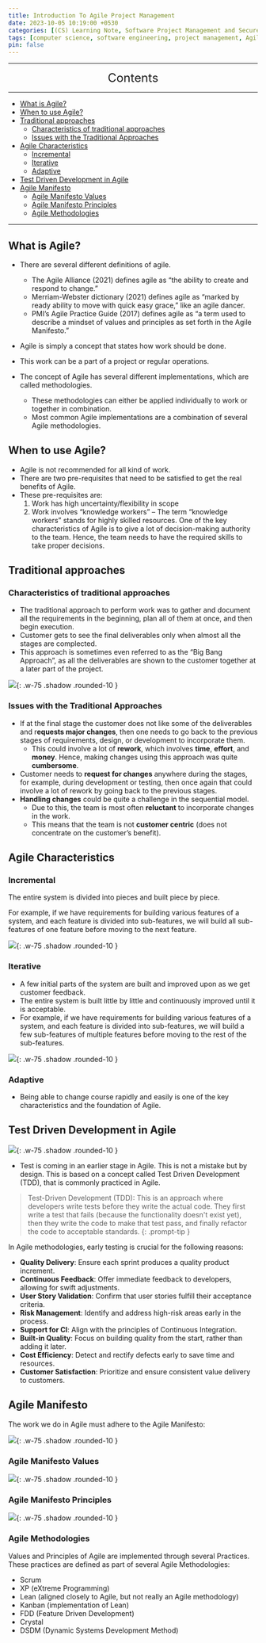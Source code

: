 ```yaml
---
title: Introduction To Agile Project Management
date: 2023-10-05 10:19:00 +0530
categories: [(CS) Learning Note, Software Project Management and Secure Development]
tags: [computer science, software engineering, project management, Agile]
pin: false
---
```


---
<center><font size='5'> Contents </font></center>

---

<!-- TOC -->
  * [What is Agile?](#what-is-agile)
  * [When to use Agile?](#when-to-use-agile)
  * [Traditional approaches](#traditional-approaches)
    * [Characteristics of traditional approaches](#characteristics-of-traditional-approaches)
    * [Issues with the Traditional Approaches](#issues-with-the-traditional-approaches)
  * [Agile Characteristics](#agile-characteristics)
    * [Incremental](#incremental)
    * [Iterative](#iterative)
    * [Adaptive](#adaptive)
  * [Test Driven Development in Agile](#test-driven-development-in-agile)
  * [Agile Manifesto](#agile-manifesto)
    * [Agile Manifesto Values](#agile-manifesto-values)
    * [Agile Manifesto Principles](#agile-manifesto-principles)
    * [Agile Methodologies](#agile-methodologies)
<!-- TOC -->

---

## What is Agile?

- There are several different definitions of agile.
  - The Agile Alliance (2021) defines agile as “the ability to create and respond to change.”
  - Merriam-Webster dictionary (2021) defines agile as “marked by ready ability to move with quick easy grace,” like an agile dancer.
  - PMI’s Agile Practice Guide (2017) defines agile as “a term used to describe a mindset of values and principles as set forth in the Agile Manifesto.”

- Agile is simply a concept that states how work should be done.
- This work can be a part of a project or regular operations.
- The concept of Agile has several different implementations, which are called methodologies.
  - These methodologies can either be applied individually to work or together in combination.
  - Most common Agile implementations are a combination of several Agile methodologies.

## When to use Agile?

- Agile is not recommended for all kind of work.
- There are two pre-requisites that need to be satisfied to get the real benefits of Agile.
- These pre-requisites are:
  1. Work has high uncertainty/flexibility in scope
  2. Work involves “knowledge workers” –
   The term “knowledge workers” stands for highly skilled resources.
   One of the key characteristics of Agile is to give a lot of decision-making authority to the team. Hence, the team needs to have the required skills to take proper decisions.

## Traditional approaches

### Characteristics of traditional approaches

- The traditional approach to perform work was to gather and document all the requirements in the beginning, plan all of them at once, and then begin execution.
- Customer gets to see the final deliverables only when almost all the stages are complected.
- This approach is sometimes even referred to as the “Big Bang Approach”, as all the deliverables are shown to the customer together at a later part of the project. 

![](https://i.postimg.cc/XvSrYnNV/1696529007757.png){: .w-75 .shadow .rounded-10 }

### Issues with the Traditional Approaches

- If at the final stage the customer does not like some of the deliverables and r**equests major changes**, then one needs to go back to the previous stages of requirements, design, or development to incorporate them.
  - This could involve a lot of **rework**, which involves **time**, **effort**, and **money**. Hence, making changes using this approach was quite **cumbersome**.
- Customer needs to **request for changes** anywhere during the stages, for example, during development or testing, then once again that could involve a lot of rework by going back to the previous stages.
- **Handling changes** could be quite a challenge in the sequential model. 
  - Due to this, the team is most often **reluctant** to incorporate changes in the work. 
  - This means that the team is not **customer centric** (does not concentrate on the customer’s benefit). 

## Agile Characteristics

### Incremental

The entire system is divided into pieces and built piece by piece. 

For example, if we have requirements for building various features of a system, and each feature is divided into sub-features, we will build all sub-features of one feature before moving to the next feature. 

![](https://i.postimg.cc/FsnZGCmM/1696532377309.png){: .w-75 .shadow .rounded-10 }

### Iterative

- A few initial parts of the system are built and improved upon as we get customer feedback.
- The entire system is built little by little and continuously improved until it is acceptable.
- For example, if we have requirements for building various features of a system, and each feature is divided into sub-features, we will build a few sub-features of multiple features before moving to the rest of the sub-features. 

![](https://i.postimg.cc/zvhgj7jr/1696532448158.png){: .w-75 .shadow .rounded-10 }

### Adaptive

- Being able to change course rapidly and easily is one of the key characteristics and the foundation of Agile.

## Test Driven Development in Agile

![](https://i.postimg.cc/hP3kx0Yj/1696532491303.png){: .w-75 .shadow .rounded-10 }

- Test is coming in an earlier stage in Agile. This is not a mistake but by design. This is based on a concept called Test Driven Development (TDD), that is commonly practiced in Agile.

> Test-Driven Development (TDD): This is an approach where developers write tests before they write the actual code. They first write a test that fails (because the functionality doesn't exist yet), then they write the code to make that test pass, and finally refactor the code to acceptable standards.
{: .prompt-tip }

In Agile methodologies, early testing is crucial for the following reasons:

- **Quality Delivery**: Ensure each sprint produces a quality product increment.
- **Continuous Feedback**: Offer immediate feedback to developers, allowing for swift adjustments.
- **User Story Validation**: Confirm that user stories fulfill their acceptance criteria.
- **Risk Management**: Identify and address high-risk areas early in the process.
- **Support for CI**: Align with the principles of Continuous Integration.
- **Built-in Quality**: Focus on building quality from the start, rather than adding it later.
- **Cost Efficiency**: Detect and rectify defects early to save time and resources.
- **Customer Satisfaction**: Prioritize and ensure consistent value delivery to customers.

## Agile Manifesto

The work we do in Agile must adhere to the Agile Manifesto:

![](https://i.postimg.cc/rpGZhGf5/1696532523131.png){: .w-75 .shadow .rounded-10 }

### Agile Manifesto Values

![](https://i.postimg.cc/SQ50Yr3K/1696532556480.png){: .w-75 .shadow .rounded-10 }

### Agile Manifesto Principles

![](https://i.postimg.cc/L5q8Bsmg/1696531891530.png){: .w-75 .shadow .rounded-10 }

### Agile Methodologies

Values and Principles of Agile are implemented through several Practices. These practices are defined as part of several Agile Methodologies:

- Scrum
- XP (eXtreme Programming)
- Lean (aligned closely to Agile, but not really an Agile methodology)
- Kanban (implementation of Lean)
- FDD (Feature Driven Development)
- Crystal
- DSDM (Dynamic Systems Development Method)
